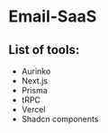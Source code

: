 ﻿# Email-SaaS

 ## List of tools:
- Aurinko
- Next.js
- Prisma
- tRPC
- Vercel
- Shadcn components


